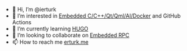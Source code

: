 - 👋 Hi, I’m @ierturk
- 👀 I’m interested in [Embedded C/C++/Qt/Qml/AI/Docker](https://github.com/ierturk/qt-qml-ai-collection) and GitHub Actions
- 🌱 I’m currently learning [HUGO](https://gohugo.io/)
- 💞️ I’m looking to collaborate on [Embedded RPC](https://github.com/EmbeddedRPC/erpc)
- 📫 How to reach me [erturk.me](https://erturk.me/contact)

<!---
ierturk/ierturk is a ✨ special ✨ repository because its `README.md` (this file) appears on your GitHub profile.
You can click the Preview link to take a look at your changes.
--->
